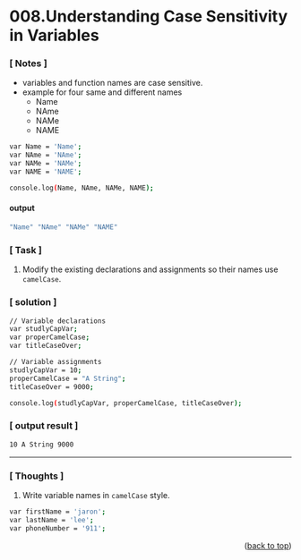 <a name="topage"></a>

# 008.Understanding Case Sensitivity in Variables

### [ Notes ]
  * variables and function names are case sensitive.
  * example for four same and different names
    * Name
    * NAme
    * NAMe
    * NAME

```sh
var Name = 'Name';
var NAme = 'NAme';
var NAMe = 'NAMe';
var NAME = 'NAME';

console.log(Name, NAme, NAMe, NAME);
```
#### output
```sh
"Name" "NAme" "NAMe" "NAME"
```

### [ Task ]
  1. Modify the existing declarations and assignments so their names use `camelCase`.

### [ solution ]

```sh
// Variable declarations
var studlyCapVar;
var properCamelCase;
var titleCaseOver;

// Variable assignments
studlyCapVar = 10;
properCamelCase = "A String";
titleCaseOver = 9000;

console.log(studlyCapVar, properCamelCase, titleCaseOver);
```

### [ output result ]

```sh
10 A String 9000
```

-----

### [ Thoughts ]

  1. Write variable names in `camelCase` style.
```sh
var firstName = 'jaron';
var lastName = 'lee';
var phoneNumber = '911';
```

<p align="right">(<a href="#topage">back to top</a>)</p>
<br/>
<br/>
